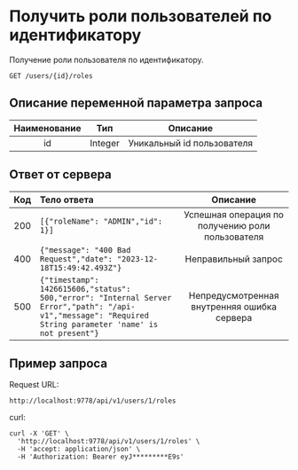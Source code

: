 # Получить роли пользователей по идентификатору
Получение роли пользователя по идентификатору.
```
GET /users/{id}/roles
```
## Описание переменной параметра запроса
| Наименование |   Тип   |          Описание          |
|:------------:|:-------:|:--------------------------:|
|      id      | Integer | Уникальный id пользователя |

## Ответ от сервера
| Код | Тело ответа                                                                                                                                                   |                     Описание                     |
|:---:|:--------------------------------------------------------------------------------------------------------------------------------------------------------------|:------------------------------------------------:|
| 200 | ```[{"roleName": "ADMIN","id": 1}]```                                                                                                                         | Успешная операция по получению роли пользователя |
| 400 | ```{"message": "400 Bad Request","date": "2023-12-18T15:49:42.493Z"}```                                                                                       |               Неправильный запрос                |
| 500 | ```{"timestamp": 1426615606,"status": 500,"error": "Internal Server Error","path": "/api-v1","message": "Required String parameter 'name' is not present"}``` |   Непредусмотренная внутренняя ошибка сервера    |
## Пример запроса
Request URL:
```
http://localhost:9778/api/v1/users/1/roles
```
curl:
```
curl -X 'GET' \
  'http://localhost:9778/api/v1/users/1/roles' \
  -H 'accept: application/json' \
  -H 'Authorization: Bearer eyJ*********E9s'
```